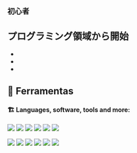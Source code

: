 ### 初心者

## プログラミング領域から開始

- 
-  
- 

## 🔨 Ferramentas 


#### :building_construction: Languages, software, tools and more:

<a href="https://javascript.com/"><img src="https://img.icons8.com/color/30/000000/javascript.png"/></a>
<a href="https://nodejs.org/en/"><img src="https://img.icons8.com/windows/30/4caf50/node-js.png"/></a>
<a href="https://git-scm.com/"><img src="https://img.icons8.com/ios-filled/30/f4511e/git.png"/></a>
<a href="https://developer.mozilla.org/en-US/docs/Web/HTML"><img src="https://img.icons8.com/color/30/000000/html-5.png"/></a>
<a href="https://developer.mozilla.org/en-US/docs/web/CSS"><img src="https://img.icons8.com/color/30/0080FF/css3.png"/></a>
<a href="https://code.visualstudio.com"><img src="https://img.icons8.com/color/30/000000/visual-studio-code-2019.png"/></a>

<a href="https://docs.mongodb.com"><img src="https://img.icons8.com/color/30/000000/mongodb.png"/></a>
<a href="https://www.adobe.com/br/products/photoshop"><img src="https://img.icons8.com/fluent/30/000000/adobe-photoshop.png"/></a>
<a href="https://notepad-plus-plus.org/downloads/"><img src="https://img.icons8.com/color/30/000000/notepad-plus-plus.png"/></a>
<a href="https://www.virtualbox.org"><img src="https://img.icons8.com/color/30/000000/virtualbox.png"/></a>
<a href="https://www.kali.org/downloads/"><img src="https://img.icons8.com/color/30/000000/kali-linux.png"/></a>
<a href="https://www.microsoft.com/pt-br/software-download/windows10"><img src="https://img.icons8.com/color/30/000000/windows-10.png"/></a>


